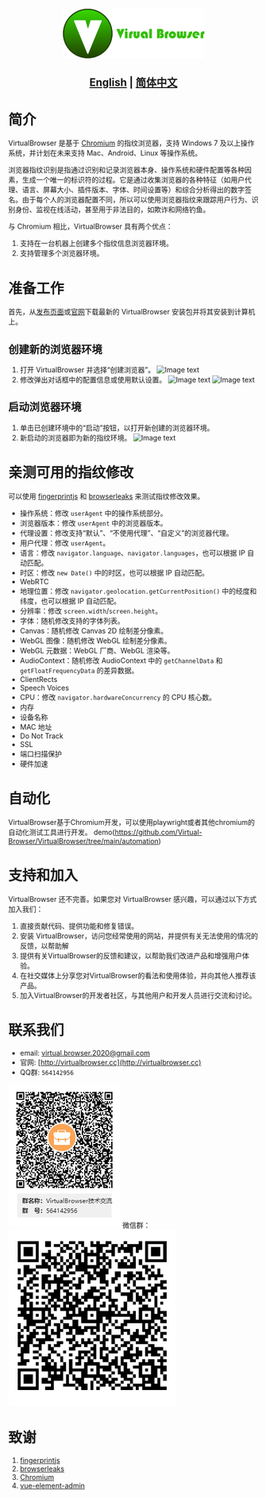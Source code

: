 <p align="center">
  <img src="assets/logo.png">
</p>

## <p align="center"><b><a href="README.md">English</a> | <a href="README_CN.md">简体中文</a></b></p>


# 简介
VirtualBrowser 是基于 [Chromium](https://dev.chromium.org) 的指纹浏览器，支持 Windows 7 及以上操作系统，并计划在未来支持 Mac、Android、Linux 等操作系统。

浏览器指纹识别是指通过识别和记录浏览器本身、操作系统和硬件配置等各种因素，生成一个唯一的标识符的过程。它是通过收集浏览器的各种特征（如用户代理、语言、屏幕大小、插件版本、字体、时间设置等）和综合分析得出的数字签名。由于每个人的浏览器配置不同，所以可以使用浏览器指纹来跟踪用户行为、识别身份、监视在线活动，甚至用于非法目的，如欺诈和网络钓鱼。

与 Chromium 相比，VirtualBrowser 具有两个优点：

1. 支持在一台机器上创建多个指纹信息浏览器环境。
2. 支持管理多个浏览器环境。


# 准备工作
首先，从[发布页面]()或[官网](http://virtualbrowser.cc)下载最新的 VirtualBrowser 安装包并将其安装到计算机上。

## 创建新的浏览器环境
1. 打开 VirtualBrowser 并选择“创建浏览器”。
![Image text](https://github.com/Virtual-Browser/VirtualBrowser/blob/main/assets/welcome_zh-cn.png)
2. 修改弹出对话框中的配置信息或使用默认设置。
![Image text](https://github.com/Virtual-Browser/VirtualBrowser/blob/main/assets/create_zh-cn.png)
![Image text](https://github.com/Virtual-Browser/VirtualBrowser/blob/main/assets/create_success_zh-cn.png)

## 启动浏览器环境
1. 单击已创建环境中的“启动”按钮，以打开新创建的浏览器环境。
2. 新启动的浏览器即为新的指纹环境。
![Image text](https://github.com/Virtual-Browser/VirtualBrowser/blob/main/assets/launch.png)

# 亲测可用的指纹修改
可以使用 [fingerprintjs](https://fingerprintjs.github.io/fingerprintjs/) 和 [browserleaks](https://browserleaks.com/) 来测试指纹修改效果。

- 操作系统：修改 `userAgent` 中的操作系统部分。
- 浏览器版本：修改 `userAgent` 中的浏览器版本。
- 代理设置：修改支持“默认”、“不使用代理”、“自定义”的浏览器代理。
- 用户代理：修改 `userAgent`。
- 语言：修改 `navigator.language`、`navigator.languages`，也可以根据 IP 自动匹配。
- 时区：修改 `new Date()` 中的时区，也可以根据 IP 自动匹配。
- WebRTC
- 地理位置：修改 `navigator.geolocation.getCurrentPosition()` 中的经度和纬度，也可以根据 IP 自动匹配。
- 分辨率：修改 `screen.width`/`screen.height`。
- 字体：随机修改支持的字体列表。
- Canvas：随机修改 Canvas 2D 绘制差分像素。
- WebGL 图像：随机修改 WebGL 绘制差分像素。
- WebGL 元数据：WebGL 厂商、WebGL 渲染等。
- AudioContext：随机修改 AudioContext 中的 `getChannelData` 和 `getFloatFrequencyData` 的差异数据。
- ClientRects
- Speech Voices
- CPU：修改 `navigator.hardwareConcurrency` 的 CPU 核心数。
- 内存
- 设备名称
- MAC 地址
- Do Not Track
- SSL
- 端口扫描保护
- 硬件加速

# 自动化
VirtualBrowser基于Chromium开发，可以使用playwright或者其他chromium的自动化测试工具进行开发。 demo(https://github.com/Virtual-Browser/VirtualBrowser/tree/main/automation)

# 支持和加入
VirtualBrowser 还不完善。如果您对 VirtualBrowser 感兴趣，可以通过以下方式加入我们：

1. 直接贡献代码、提供功能和修复错误。
2. 安装 VirtualBrowser，访问您经常使用的网站，并提供有关无法使用的情况的反馈，以帮助解
3. 提供有关VirtualBrowser的反馈和建议，以帮助我们改进产品和增强用户体验。
4. 在社交媒体上分享您对VirtualBrowser的看法和使用体验，并向其他人推荐该产品。
5. 加入VirtualBrowser的开发者社区，与其他用户和开发人员进行交流和讨论。


# 联系我们
- email:  [virtual.browser.2020@gmail.com](mailto:virtual.browser.2020@gmail.com)
- 官网:  [http://virtualbrowser.cc](http://virtualbrowser.cc)
- QQ群: `564142956`

![Join QQ Group](assets/VirtualBrowser-qq-group.png)
微信群：
![Join Wechat Group](assets/WeChat.png)

# 致谢
1. [fingerprintjs](https://fingerprintjs.github.io/fingerprintjs/)
2. [browserleaks](https://browserleaks.com/)
3. [Chromium](https://dev.chromium.org)
4. [vue-element-admin](https://github.com/PanJiaChen/vue-element-admin)
